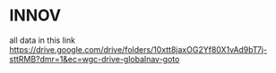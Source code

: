 # INNOV
all data in this link
https://drive.google.com/drive/folders/10xtt8jaxOG2Yf80X1vAd9bT7j-sttRMB?dmr=1&ec=wgc-drive-globalnav-goto
